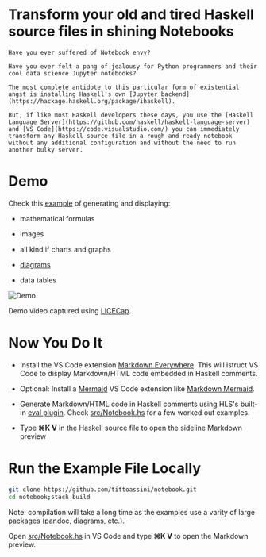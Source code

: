 # Transform your old and tired Haskell source files in shining Notebooks 

    Have you ever suffered of Notebook envy?
    
    Have you ever felt a pang of jealousy for Python programmers and their cool data science Jupyter notebooks?
    
    The most complete antidote to this particular form of existential angst is installing Haskell's own [Jupyter backend](https://hackage.haskell.org/package/ihaskell).
    
    But, if like most Haskell developers these days, you use the [Haskell Language Server](https://github.com/haskell/haskell-language-server) and [VS Code](https://code.visualstudio.com/) you can immediately transform any Haskell source file in a rough and ready notebook without any additional configuration and without the need to run another bulky server.
    
# Demo

Check this [example](src/Notebook.hs) of generating and displaying:

* mathematical formulas

* images

* all kind if charts and graphs

* [diagrams](https://hackage.haskell.org/package/diagrams)

* data tables


![Demo](notebook.gif)


Demo video captured using [LICECap](https://www.cockos.com/licecap/).

# Now You Do It

* Install the VS Code extension [Markdown Everywhere](https://marketplace.visualstudio.com/items?itemName=zhaouv.vscode-markdown-everywhere). This will istruct VS Code to display Markdown/HTML code embedded in Haskell comments.

* Optional: Install a [Mermaid](https://mermaid-js.github.io/mermaid) VS Code extension like [Markdown Mermaid](https://marketplace.visualstudio.com/items?itemName=bierner.markdown-mermaid).

* Generate Markdown/HTML code in Haskell comments using HLS's built-in [eval plugin](https://github.com/haskell/haskell-language-server/blob/master/plugins/hls-eval-plugin/README.md). Check [src/Notebook.hs](src/Notebook.hs) for a few worked out examples. 

* Type **⌘K V** in the Haskell source file to open the sideline Markdown preview 

# Run the Example File Locally

```bash
git clone https://github.com/tittoassini/notebook.git
cd notebook;stack build
```

Note: compilation will take a long time as the examples use a varity of large packages ([pandoc](https://hackage.haskell.org/package/pandoc), [diagrams](https://hackage.haskell.org/package/diagrams), etc.).

Open [src/Notebook.hs](src/Notebook.hs) in VS Code and type **⌘K V** to open the Markdown preview.




